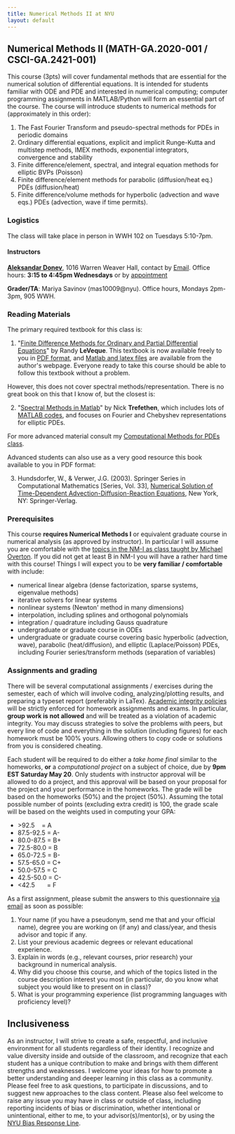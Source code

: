 ```yaml
---
title: Numerical Methods II at NYU
layout: default
---
```

## Numerical Methods II (MATH-GA.2020-001 / CSCI-GA.2421-001)

This course (3pts) will cover fundamental methods that are essential for the numerical solution of differential equations. It is intended for students familiar with ODE and PDE and interested in numerical computing; computer programming assignments in MATLAB/Python will form an essential part of the course. The course will introduce students to numerical methods for (approximately in this order): 

1. The Fast Fourier Transform and pseudo-spectral methods for PDEs in periodic domains
2. Ordinary differential equations, explicit and implicit Runge-Kutta and multistep methods, IMEX methods, exponential integrators, convergence and stability
3. Finite difference/element, spectral, and integral equation methods for elliptic BVPs (Poisson)
4. Finite difference/element methods for parabolic (diffusion/heat eq.) PDEs (diffusion/heat)
5. Finite difference/volume methods for hyperbolic (advection and wave eqs.) PDEs (advection, wave if time permits).

### Logistics

The class will take place in person in WWH 102 on Tuesdays 5:10-7pm.

#### Instructors

**[Aleksandar Donev](http://cims.nyu.edu/%7Edonev)**, 1016 Warren Weaver Hall, contact by [Email](mailto:donev@courant.nyu.edu). 
Office hours: **3:15 to 4:45pm Wednesdays** or by [appointment](mailto:donev@cims.nyu.edu) 
 
**Grader/TA**: Mariya Savinov (mas10009@nyu).
Office hours, Mondays 2pm-3pm, 905 WWH.

### Reading Materials

The primary required textbook for this class is: 

1. "[Finite Difference Methods for Ordinary and Partial Differential Equations](https://epubs.siam.org/doi/book/10.1137/1.9780898717839)" by Randy **LeVeque**. This textbook is now available freely to you in [PDF format](https://epubs.siam.org/doi/book/10.1137/1.9780898717839), and [Matlab and latex files](https://staff.washington.edu/rjl/fdmbook/) are available from the author's webpage. Everyone ready to take this course should be able to follow this textbook without a problem. 

However, this does not cover spectral methods/representation. There is no great book on this that I know of, but the closest is:

2. "[Spectral Methods in Matlab](https://epubs.siam.org/doi/book/10.1137/1.9780898719598)" by Nick **Trefethen**, which includes lots of [MATLAB codes](https://people.maths.ox.ac.uk/trefethen/spectral.html), and focuses on Fourier and Chebyshev representations for elliptic PDEs.

For more advanced material consult my [Computational Methods for PDEs class](https://adonev.github.io/CompPDEs).

Advanced students can also use as a very good resource this book available to you in PDF format:

3. Hundsdorfer, W., & Verwer, J.G. (2003). Springer Series in Computational Mathematics \[Series, Vol. 33\], [Numerical Solution of Time-Dependent Advection-Diffusion-Reaction Equations](http://link.springer.com/book/10.1007/978-3-662-09017-6), New York, NY: Springer-Verlag.

### Prerequisites

This course **requires Numerical Methods I** or equivalent graduate course in numerical analysis (as approved by instructor). In particular I will assume you are comfortable with the [topics in the NM-I as class taught by Michael Overton](NM-I-Syllabus-Overton.pdf). If you did not get at least B in NM-I you will have a rather hard time with this course! Things I will expect you to be **very familiar / comfortable** with include: 
- numerical linear algebra (dense factorization, sparse systems, eigenvalue methods)
- iterative solvers for linear systems
- nonlinear systems (Newton' method in many dimensions)
- interpolation, including splines and orthogonal polynomials
- integration / quadrature including Gauss quadrature
- undergraduate or graduate course in ODEs
- undergraduate or graduate course covering basic hyperbolic (advection, wave), parabolic (heat/diffusion), and elliptic (Laplace/Poisson) PDEs, including Fourier series/transform methods (separation of variables)

### Assignments and grading

There will be several computational assignments / exercises during the semester, each of which will involve coding, analyzing/plotting results, and preparing a typeset report (preferably in LaTex). [Academic integrity policies](http://www.nyu.edu/about/policies-guidelines-compliance/policies-and-guidelines/academic-integrity-for-students-at-nyu.html) will be strictly enforced for homework assignments and exams. In particular, **group work is not allowed** and will be treated as a violation of academic integrity. You may discuss strategies to solve the problems with peers, but every line of code and everything in the solution (including figures) for each homework must be 100% yours. Allowing others to copy code or solutions from you is considered cheating. 
 
Each student will be required to do either a _take home final_ similar to the homeworks, **or** a _computational project_ on a subject of choice, due by **9pm EST Saturday May 20**. Only students with instructor approval will be allowed to do a project, and this approval will be based on your proposal for the project and your performance in the homeworks. The grade will be based on the homeworks (50%) and the project (50%). Assuming the total possible number of points (excluding extra credit) is 100, the grade scale will be based on the weights used in computing your GPA: 

- \>92.5    = A
- 87.5-92.5 = A-
- 80.0-87.5 = B+
- 72.5-80.0 = B
- 65.0-72.5 = B-
- 57.5-65.0 = C+
- 50.0-57.5 = C
- 42.5-50.0 = C- 
- \<42.5       = F

As a first assignment, please submit the answers to this questionnaire [via email](mailto:donev@courant.nyu.edu) as soon as possible: 

1. Your name (if you have a pseudonym, send me that and your official name), degree you are working on (if any) and class/year, and thesis advisor and topic if any.
2. List your previous academic degrees or relevant educational experience.
3. Explain in words (e.g., relevant courses, prior research) your background in numerical analysis. 
4. Why did you choose this course, and which of the topics listed in the course description interest you most (in particular, do you know what subject you would like to present on in class)?
5. What is your programming experience (list programming languages with proficiency level)?


## Inclusiveness

As an instructor, I will strive to create a safe, respectful, and inclusive environment for all students regardless of their identity. I recognize and value diversity inside and outside of the classroom, and recognize that each student has a unique contribution to make and brings with them different strengths and weaknesses. I welcome your ideas for how to promote a better understanding and deeper learning in this class as a community. Please feel free to ask questions, to participate in discussions, and to suggest new approaches to the class content. Please also feel welcome to raise any issue you may have in class or outside of class, including reporting incidents of bias or discrimination, whether intentional or unintentional, either to me, to your advisor(s)/mentor(s), or by using the [NYU Bias Response Line](https://www.nyu.edu/about/policies-guidelines-compliance/equal-opportunity/bias-response.html).


